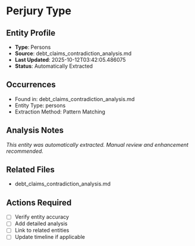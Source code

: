 # Perjury Type

## Entity Profile
- **Type**: Persons
- **Source**: debt_claims_contradiction_analysis.md
- **Last Updated**: 2025-10-12T03:42:05.486075
- **Status**: Automatically Extracted

## Occurrences
- Found in: debt_claims_contradiction_analysis.md
- Entity Type: persons
- Extraction Method: Pattern Matching

## Analysis Notes
*This entity was automatically extracted. Manual review and enhancement recommended.*

## Related Files
- debt_claims_contradiction_analysis.md

## Actions Required
- [ ] Verify entity accuracy
- [ ] Add detailed analysis
- [ ] Link to related entities
- [ ] Update timeline if applicable

